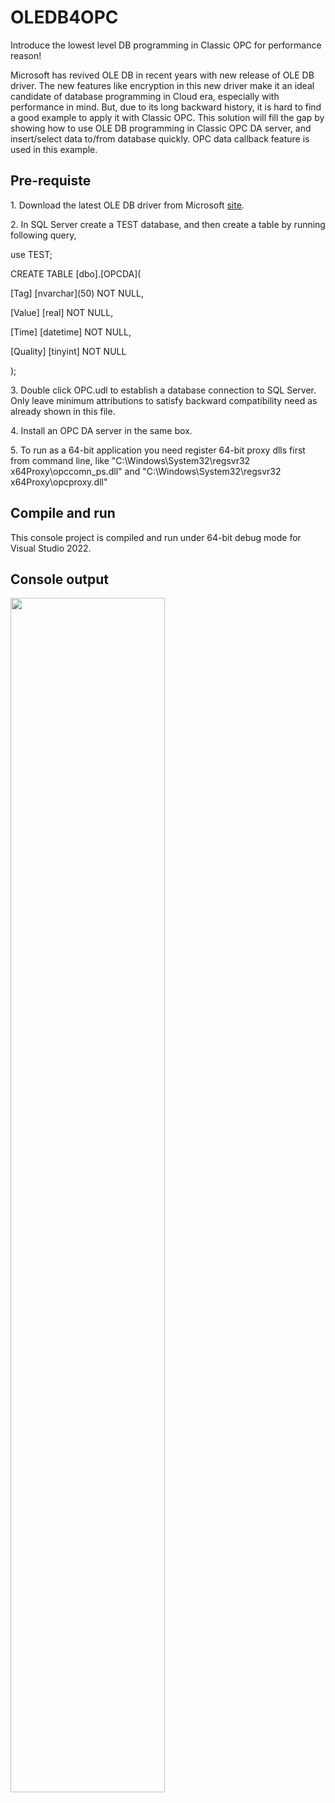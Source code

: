 # OLEDB4OPC
Introduce the lowest level DB programming in Classic OPC for performance reason!

Microsoft has revived OLE DB in recent years with new release of OLE DB driver. The new features like encryption in this new driver make it an ideal candidate of database programming in Cloud era, especially with performance in mind. But, due to its long backward history, it is hard to find a good example to apply it with Classic OPC. This solution will fill the gap by showing how to use OLE DB programming in Classic OPC DA server, and insert/select data to/from database quickly. OPC data callback feature is used in this example.

<h2>Pre-requiste</h2>
1. Download the latest OLE DB driver from Microsoft <a href="https://learn.microsoft.com/en-us/sql/connect/oledb/download-oledb-driver-for-sql-server?view=sql-server-ver16">site</a>.<p></p>
2. In SQL Server create a TEST database, and then create a table by running following query,<p></p>
use TEST;<p></p>
CREATE TABLE [dbo].[OPCDA](<p></p>
[Tag] [nvarchar](50) NOT NULL,<p></p>
[Value] [real] NOT NULL,<p></p>
[Time] [datetime] NOT NULL,<p></p>
[Quality] [tinyint] NOT NULL<p></p>
);<p></p>
3. Double click OPC.udl to establish a database connection to SQL Server. Only leave minimum attributions to satisfy backward compatibility need as already shown in this file.<p></p>
4. Install an OPC DA server in the same box.<p></p>
5. To run as a 64-bit application you need register 64-bit proxy dlls first from command line, like "C:\Windows\System32\regsvr32 x64Proxy\opccomn_ps.dll" and "C:\Windows\System32\regsvr32 x64Proxy\opcproxy.dll"<p></p>

<h2>Compile and run</h2>
This console project is compiled and run under 64-bit debug mode for Visual Studio 2022.<p></p>

<h2>Console output</h2>
<img src="https://github.com/duduyoyo/OLEDB4OPC/assets/13662339/3908cc99-adbb-444f-8174-30309b14b08e" width=70%>

